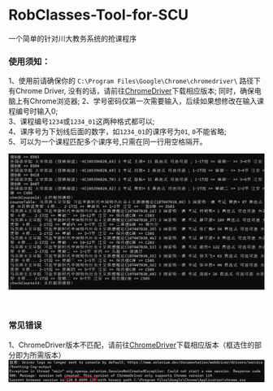 # RobClasses-Tool-for-SCU
一个简单的针对川大教务系统的抢课程序  

### 使用须知：   
1、使用前请确保你的 `C:\Program Files\Google\Chrome\chromedriver\` 路径下有Chrome Driver, 没有的话，请前往[ChromeDriver](https://googlechromelabs.github.io/chrome-for-testing/known-good-versions-with-downloads.json)下载相应版本; 同时，确保电脑上有Chrome浏览器;
2、学号密码仅第一次需要输入，后续如果想修改在输入课程编号时输入0;  
3、课程编号`1234`或`1234_01`这两种格式都可以;  
4、课序号为下划线后面的数字，如`1234_01`的课序号为`01`, `0`不能省略;  
5、可以为一个课程匹配多个课序号,只需在同一行用空格隔开。

![](./demo.png)

<br/>

### 常见错误
1、ChromeDriver版本不匹配，请前往[ChromeDriver](https://googlechromelabs.github.io/chrome-for-testing/known-good-versions-with-downloads.json)下载相应版本（框选住的部分即为所需版本）
![](./chormdriver_error.png)
